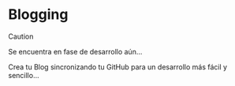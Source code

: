 # Blogging

> [!CAUTION]
> Se encuentra en fase de desarrollo aún...

Crea tu Blog sincronizando tu GitHub para un desarrollo más fácil y sencillo...
